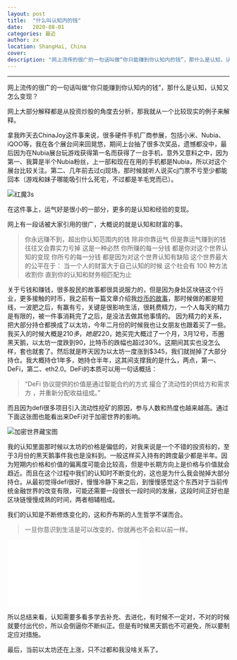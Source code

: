 ```yaml
---
layout: post
title:  "什么叫认知内的钱"
date:   2020-08-01
categories: 最近
author: zx
location: ShangHai, China
cover: 
description: "网上流传的很广的一句话叫做“你只能赚到你认知内的钱”，那什么是认知，认知又怎么变现？"
---
```

---
网上流传的很广的一句话叫做“你只能赚到你认知内的钱”，那什么是认知，认知又怎么变现？

网上大部分解释都是从投资炒股的角度去分析，那我就从一个比较现实的例子来解释。

拿我昨天去ChinaJoy这件事来说，很多硬件手机厂商参展，包括小米、Nubia、iQOO等，我在各个展台间来回晃悠，期间上台抽了很多次奖品，遗憾都没中，最后因为在Nubia展台玩游戏获得第一名而获得了一台手机，意外又意料之中，因为第一、我算是半个Nubia粉丝，上一部和现在在用的手机都是Nubia，所以对这个展台比较关注。第二、几年前去过cj现场，那时候就听人说买cj门票不亏至少都能回本（游戏和妹子哪能吸引什么死宅，不过都是羊毛党而已）。

![红魔3s](https://zxblog.oss-cn-hangzhou.aliyuncs.com/20200801/1/1.png)

在这件事上，运气好是很小的一部分，更多的是认知和经验的变现。

网上有一段话被大家引用的很广，大概说的就是认知和财富的事。

> 
> 你永远赚不到，超出你认知范围内的钱
> 除非你靠运气
> 但是靠运气赚到的钱
> 往往又会靠实力亏掉
> 这是一种必然
> 你所赚的每一分钱
> 都是你对这个世界认知的变现
> 你所亏的每一分钱
> 都是因为对这个世界认知有缺陷
> 这个世界最大的公平在于：
> 当一个人的财富大于自己认知的时候
> 这个社会有 100 种方法收割你
> 直到你的认知和财务相匹配为止
> 


关于亏钱和赚钱，很多股民的故事都很具说服力的，但是因为身处区块链这个行业，更多接触的时币，我之前有一篇文章介绍我[炒币的故事](https://shellteo.top/3month/)，那时候做的都是短线，一波肥之后，有赢有亏，关键是很影响生活，很耗费精力，一个人每天的精力是有限的，被一件事消耗完了之后，是没法去做其他事情的。
因为精力的关系，把大部分持仓都换成了以太坊，今年二月份的时候我也让女朋友也跟着买了一些。我买入的时候大概是$210多，她是$220，她买完大概过了一个月，3月12号，币圈黑天鹅，以太坊一度跌到90，比特币的跌幅也超过30%。这期间其实也没怎么样，套也就套了。然后就是昨天因为以太坊一度涨到$345，我们就抛掉了大部分持仓。我大概持仓1年多，她持仓半年，这其间支撑我的是什么，两点，第一、DeFi，第二、eth2.0。DeFi的本质可以用一句话概括：

>“DeFi 协议提供的价值是通过智能合约的方式 撮合了流动性的供给方和需求方 ，并重新分配收益组成。”

而且因为defi很多项目引入流动性挖矿的原因，参与人数和热度也越来越高。通过下面这张图也能看出来DeFi对于加密世界的影响。

![加密世界藏宝图](https://zxblog.oss-cn-hangzhou.aliyuncs.com/20200801/1/2.png)


我的认知里面那时候以太坊的价格是偏低的，对我来说是一个不错的投资标的，至于3月份的黑天鹅事件我也是没料到。一般这样买入持有的跨度最少都是半年。因为短期内价格和价值的偏离度可能会比较高，但是中长期方向上是价格与价值就会趋近。而且在这个过程中我们的认知时不断变化的，这也是为什么我会抛掉大部分持仓。从最初觉得defi很好，慢慢冷静下来之后，到慢慢感觉这个东西对于当前传统金融世界的改变有限，可能还需要一段很长一段时间的发展，这段时间正好也是区块链慢慢成熟的时间，两者相辅相成。

我们的认知是不断修炼变化的，这和乔布斯的人生哲学不谋而合。

> 一旦你意识到生活是可以改变的，你就再也不会和以前一样。

<iframe src="//player.bilibili.com/player.html?aid=62126157&bvid=BV13t411g7HM&cid=107997130&page=1" scrolling="no" border="0" frameborder="no" framespacing="0" allowfullscreen="true"> </iframe>

所以总结来看，认知需要多看多学去补充、去进化，有时候不一定对，不对的时候就要付出代价，所以会倒逼你不断纠正。但是有时候黑天鹅也不可避免，所以要制定应对措施。

最后，当前以太坊还在上涨，只不过都和我没啥关系了。